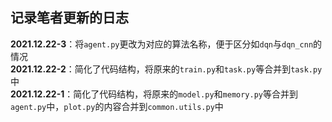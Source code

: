 ## 记录笔者更新的日志

**2021.12.22-3**：将```agent.py```更改为对应的算法名称，便于区分如```dqn```与```dqn_cnn```的情况  
**2021.12.22-2**：简化了代码结构，将原来的```train.py```和```task.py```等合并到```task.py```中  
**2021.12.22-1**：简化了代码结构，将原来的```model.py```和```memory.py```等合并到```agent.py```中，```plot.py```的内容合并到```common.utils.py```中
